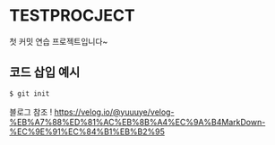 # TESTPROCJECT
첫 커밋 연습 프로젝트입니다~

## 코드 삽입 예시
```sh
$ git init
````
블로그 참조 ! 
https://velog.io/@yuuuye/velog-%EB%A7%88%ED%81%AC%EB%8B%A4%EC%9A%B4MarkDown-%EC%9E%91%EC%84%B1%EB%B2%95
